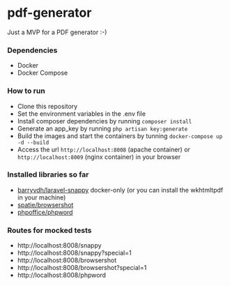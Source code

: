 # pdf-generator
Just a MVP for a PDF generator :-)

### Dependencies
- Docker 
- Docker Compose

### How to run
- Clone this repository
- Set the environment variables in the .env file
- Install composer dependencies by running `composer install`
- Generate an app_key by running `php artisan key:generate`
- Build the images and start the containers by tunning `docker-compose up -d --build`
- Access the url `http://localhost:8008` (apache container) or `http://localhost:8009` (nginx container) in your browser

### Installed libraries so far
- [barryvdh/laravel-snappy](https://github.com/barryvdh/laravel-snappy) docker-only (or you can install the wkhtmltpdf in your machine) 
- [spatie/browsershot](https://github.com/spatie/browsershot)
- [phpoffice/phpword](https://github.com/PHPOffice/PHPWord)


### Routes for mocked tests
- http://localhost:8008/snappy
- http://localhost:8008/snappy?special=1
- http://localhost:8008/browsershot
- http://localhost:8008/browsershot?special=1
- http://localhost:8008/phpword

